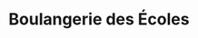 ---
title: "Boulangerie des Écoles"
url: /cambo-les-bains/boulangerie-des-ecoles/
shop: Bäckerei
---